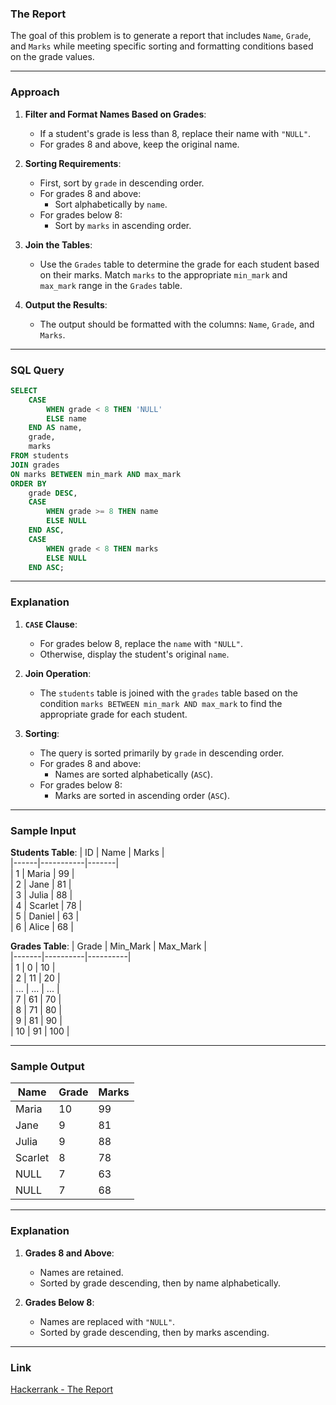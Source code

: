 ### **The Report**

The goal of this problem is to generate a report that includes `Name`, `Grade`, and `Marks` while meeting specific sorting and formatting conditions based on the grade values.

---

### **Approach**

1. **Filter and Format Names Based on Grades**:
   - If a student's grade is less than 8, replace their name with `"NULL"`.
   - For grades 8 and above, keep the original name.

2. **Sorting Requirements**:
   - First, sort by `grade` in descending order.
   - For grades 8 and above:
     - Sort alphabetically by `name`.
   - For grades below 8:
     - Sort by `marks` in ascending order.

3. **Join the Tables**:
   - Use the `Grades` table to determine the grade for each student based on their marks. Match `marks` to the appropriate `min_mark` and `max_mark` range in the `Grades` table.

4. **Output the Results**:
   - The output should be formatted with the columns: `Name`, `Grade`, and `Marks`.

---

### **SQL Query**

```sql
SELECT 
    CASE 
        WHEN grade < 8 THEN 'NULL'
        ELSE name
    END AS name,
    grade,
    marks
FROM students
JOIN grades
ON marks BETWEEN min_mark AND max_mark
ORDER BY 
    grade DESC,
    CASE 
        WHEN grade >= 8 THEN name
        ELSE NULL
    END ASC,
    CASE 
        WHEN grade < 8 THEN marks
        ELSE NULL
    END ASC;
```

---

### **Explanation**

1. **`CASE` Clause**:
   - For grades below 8, replace the `name` with `"NULL"`.
   - Otherwise, display the student's original `name`.

2. **Join Operation**:
   - The `students` table is joined with the `grades` table based on the condition `marks BETWEEN min_mark AND max_mark` to find the appropriate grade for each student.

3. **Sorting**:
   - The query is sorted primarily by `grade` in descending order.
   - For grades 8 and above:
     - Names are sorted alphabetically (`ASC`).
   - For grades below 8:
     - Marks are sorted in ascending order (`ASC`).

---

### **Sample Input**

**Students Table**:
| ID   | Name      | Marks |  
|------|-----------|-------|  
| 1    | Maria     | 99    |  
| 2    | Jane      | 81    |  
| 3    | Julia     | 88    |  
| 4    | Scarlet   | 78    |  
| 5    | Daniel    | 63    |  
| 6    | Alice     | 68    |  

**Grades Table**:
| Grade | Min_Mark | Max_Mark |  
|-------|----------|----------|  
| 1     | 0        | 10       |  
| 2     | 11       | 20       |  
| ...   | ...      | ...      |  
| 7     | 61       | 70       |  
| 8     | 71       | 80       |  
| 9     | 81       | 90       |  
| 10    | 91       | 100      |  

---

### **Sample Output**

| Name     | Grade | Marks |  
|----------|-------|-------|  
| Maria    | 10    | 99    |  
| Jane     | 9     | 81    |  
| Julia    | 9     | 88    |  
| Scarlet  | 8     | 78    |  
| NULL     | 7     | 63    |  
| NULL     | 7     | 68    |  

---

### **Explanation**

1. **Grades 8 and Above**:
   - Names are retained.
   - Sorted by grade descending, then by name alphabetically.

2. **Grades Below 8**:
   - Names are replaced with `"NULL"`.
   - Sorted by grade descending, then by marks ascending.

---

### **Link**

[Hackerrank - The Report](https://www.hackerrank.com/challenges/the-report/problem?isFullScreen=false)
